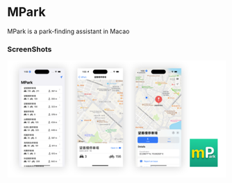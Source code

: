 # MPark

MPark is a park-finding assistant in Macao

### ScreenShots

![Simulator Screen Shot - iPhone 14 Pro - 1](./ScreenShots/overview.png)